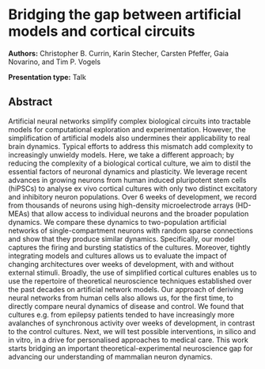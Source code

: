 
# Bridging the gap between artificial models and cortical circuits

**Authors:** Christopher B. Currin, Karin Stecher, Carsten Pfeffer, Gaia Novarino, and Tim P. Vogels

**Presentation type:** Talk

## Abstract

Artificial neural networks simplify complex biological circuits into tractable models for computational exploration and experimentation. However, the simplification of artificial models also undermines their applicability to real brain dynamics. Typical efforts to address this mismatch add complexity to increasingly unwieldy models. Here, we take a different approach; by reducing the complexity of a biological cortical culture, we aim to distil the essential factors of neuronal dynamics and plasticity. We leverage recent advances in growing neurons from human induced pluripotent stem cells (hiPSCs) to analyse ex vivo cortical cultures with only two distinct excitatory and inhibitory neuron populations. Over 6 weeks of development, we record from thousands of neurons using high-density microelectrode arrays (HD-MEAs) that allow access to individual neurons and the broader population dynamics. We compare these dynamics to two-population artificial networks of single-compartment neurons with random sparse connections and show that they produce similar dynamics. Specifically, our model captures the firing and bursting statistics of the cultures. Moreover, tightly integrating models and cultures allows us to evaluate the impact of changing architectures over weeks of development, with and without external stimuli. Broadly, the use of simplified cortical cultures enables us to use the repertoire of theoretical neuroscience techniques established over the past decades on artificial network models. Our approach of deriving neural networks from human cells also allows us, for the first time, to directly compare neural dynamics of disease and control. We found that cultures e.g. from epilepsy patients tended to have increasingly more avalanches of synchronous activity over weeks of development, in contrast to the control cultures. Next, we will test possible interventions, in silico and in vitro, in a drive for personalised approaches to medical care. This work starts bridging an important theoretical-experimental neuroscience gap for advancing our understanding of mammalian neuron dynamics.